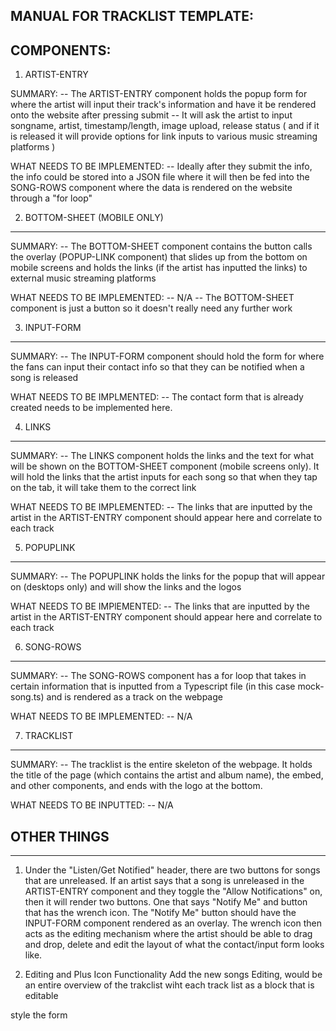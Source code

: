 ## MANUAL FOR TRACKLIST TEMPLATE:

## COMPONENTS:

1. ARTIST-ENTRY

SUMMARY:
-- The ARTIST-ENTRY component holds the popup form for where the artist will input their track's information and have it be rendered onto the website after pressing submit
-- It will ask the artist to input songname, artist, timestamp/length, image upload, release status ( and if it is released it will provide options for link inputs to various music streaming platforms )

WHAT NEEDS TO BE IMPLEMENTED:
-- Ideally after they submit the info, the info could be stored into a JSON file where it will then be fed into the SONG-ROWS component where the data is rendered on the website through a "for loop"

2. BOTTOM-SHEET (MOBILE ONLY)

---

SUMMARY:
-- The BOTTOM-SHEET component contains the button calls the overlay (POPUP-LINK component) that slides up from the bottom on mobile screens and holds the links (if the artist has inputted the links) to external music streaming platforms

WHAT NEEDS TO BE IMPLEMENTED:
-- N/A
-- The BOTTOM-SHEET component is just a button so it doesn't really need any further work

3. INPUT-FORM

---

SUMMARY:
-- The INPUT-FORM component should hold the form for where the fans can input their contact info so that they can be notified when a song is released

WHAT NEEDS TO BE IMPLMENTED:
-- The contact form that is already created needs to be implemented here.

4. LINKS

---

SUMMARY:
-- The LINKS component holds the links and the text for what will be shown on the BOTTOM-SHEET component (mobile screens only). It will hold the links that the artist inputs for each song so that when they tap on the tab, it will take them to the correct link

WHAT NEEDS TO BE IMPLEMENTED:
-- The links that are inputted by the artist in the ARTIST-ENTRY component should appear here and correlate to each track

5. POPUPLINK

---

SUMMARY:
-- The POPUPLINK holds the links for the popup that will appear on (desktops only) and will show the links and the logos

WHAT NEEDS TO BE IMPlEMENTED:
-- The links that are inputted by the artist in the ARTIST-ENTRY component should appear here and correlate to each track

6. SONG-ROWS

---

SUMMARY:
-- The SONG-ROWS component has a for loop that takes in certain information that is inputted from a Typescript file (in this case mock-song.ts) and is rendered as a track on the webpage

WHAT NEEDS TO BE IMPLEMENTED:
-- N/A

7. TRACKLIST

---

SUMMARY:
-- The tracklist is the entire skeleton of the webpage. It holds the title of the page (which contains the artist and album name), the embed, and other components, and ends with the logo at the bottom.

WHAT NEEDS TO BE INPUTTED:
-- N/A

## OTHER THINGS

---

1. Under the "Listen/Get Notified" header, there are two buttons for songs that are unreleased. If an artist says that a song is unreleased in the ARTIST-ENTRY component and they toggle the "Allow Notifications" on, then it will render two buttons. One that says "Notify Me" and button that has the wrench icon. The "Notify Me" button should have the INPUT-FORM component rendered as an overlay. The wrench icon then acts as the editing mechanism where the artist should be able to drag and drop, delete and edit the layout of what the contact/input form looks like.

2. Editing and Plus Icon Functionality
   Add the new songs
   Editing, would be an entire overview of the trakclist wiht each track list as a block that is editable

style the form
